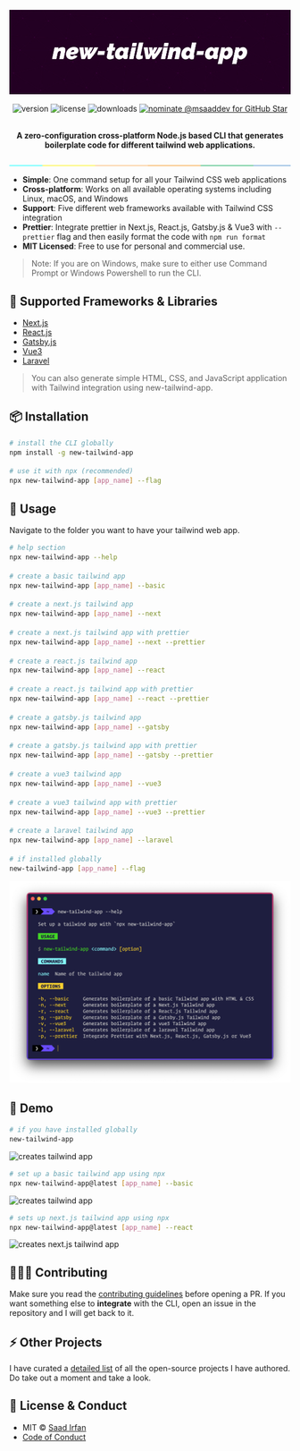 ![cover](img/cover.jpg)

<div align="center">
	<img src="https://img.shields.io/npm/v/new-tailwind-app?color=%2317BCB8" alt="version">
	<img src="https://img.shields.io/npm/l/new-tailwind-app?color=%2317BCB8" alt="license">
	<img src="https://img.shields.io/npm/dt/new-tailwind-app?color=%2317BCB8" alt="downloads">
	<a href="https://stars.github.com/">
		<img src="https://img.shields.io/badge/GitHub%20Star-Nominate%20%40msaaddev-%2317bcb8" alt="nominate @msaaddev for GitHub Star" />
	</a>
</div>
<br>

<p align="center">
<strong>A zero-configuration cross-platform Node.js based CLI that generates boilerplate code for different tailwind web applications.</strong>
</p>

![separator](img/separate.jpeg)

- **Simple**: One command setup for all your Tailwind CSS web applications
- **Cross-platform**: Works on all available operating systems including Linux, macOS, and Windows
- **Support**: Five different web frameworks available with Tailwind CSS integration
- **Prettier**: Integrate prettier in Next.js, React.js, Gatsby.js & Vue3 with `--prettier` flag and then easily format the code with `npm run format`
- **MIT Licensed**: Free to use for personal and commercial use.


>Note: If you are on Windows, make sure to either use Command Prompt or Windows Powershell to run the CLI.

## 🚀 Supported Frameworks & Libraries

- [Next.js](https://nextjs.org/)
- [React.js](https://reactjs.org/)
- [Gatsby.js](https://www.gatsbyjs.com/)
- [Vue3](https://v3.vuejs.org/)
- [Laravel](https://laravel.com/)

>You can also generate simple HTML, CSS, and JavaScript application with Tailwind integration using new-tailwind-app.

## 📦 Installation

```sh
# install the CLI globally
npm install -g new-tailwind-app

# use it with npx (recommended)
npx new-tailwind-app [app_name] --flag
```

## 🚀 Usage

Navigate to the folder you want to have your tailwind web app.

```sh
# help section
npx new-tailwind-app --help

# create a basic tailwind app
npx new-tailwind-app [app_name] --basic

# create a next.js tailwind app
npx new-tailwind-app [app_name] --next

# create a next.js tailwind app with prettier
npx new-tailwind-app [app_name] --next --prettier

# create a react.js tailwind app
npx new-tailwind-app [app_name] --react

# create a react.js tailwind app with prettier
npx new-tailwind-app [app_name] --react --prettier

# create a gatsby.js tailwind app
npx new-tailwind-app [app_name] --gatsby

# create a gatsby.js tailwind app with prettier
npx new-tailwind-app [app_name] --gatsby --prettier

# create a vue3 tailwind app
npx new-tailwind-app [app_name] --vue3

# create a vue3 tailwind app with prettier
npx new-tailwind-app [app_name] --vue3 --prettier

# create a laravel tailwind app
npx new-tailwind-app [app_name] --laravel

# if installed globally
new-tailwind-app [app_name] --flag

```

![help section](img/help.png)

## 🎩 Demo

```sh
# if you have installed globally
new-tailwind-app
```

![creates tailwind app](img/usage-1.gif)

```sh
# set up a basic tailwind app using npx
npx new-tailwind-app@latest [app_name] --basic
```

![creates tailwind app](img/usage-2.gif)

```sh
# sets up next.js tailwind app using npx
npx new-tailwind-app@latest [app_name] --react
```

![creates next.js tailwind app](img/usage-3.gif)

## 👨🏻‍💻 Contributing

Make sure you read the [contributing guidelines](https://github.com/msaaddev/new-tailwind-app/blob/master/contributing.md) before opening a PR. If you want something else to **integrate** with the CLI, open an issue in the repository and I will get back to it.

## ⚡️ Other Projects

I have curated a [detailed list](https://github.com/msaaddev/open-source) of all the open-source projects I have authored. Do take out a moment and take a look.

## 🔑 License & Conduct

- MIT © [Saad Irfan](https://github.com/msaaddev)
- [Code of Conduct](https://github.com/msaaddev/new-tailwind-app/blob/master/code-of-conduct.md)
